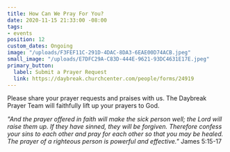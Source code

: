 ```yaml
---
title: How Can We Pray For You?
date: 2020-11-15 21:33:00 -08:00
tags:
- events
position: 12
custom_dates: Ongoing
image: "/uploads/F3FEF11C-291D-4DAC-8DA3-6EAE00D74ACB.jpeg"
small_image: "/uploads/E7DFC29A-C83D-444E-9621-93DC4631E17E.jpeg"
primary_button:
  label: Submit a Prayer Request
  link: https://daybreak.churchcenter.com/people/forms/24919
---
```


Please share your prayer requests and praises with us.
The Daybreak Prayer Team will faithfully lift up your prayers to God.  




*"And the prayer offered in faith will make the sick person well; the Lord will raise them up. If they have sinned, they will be forgiven. Therefore confess your sins to each other and pray for each other so that you may be healed.  The prayer of a righteous person is powerful and effective."*   James 5:15-17